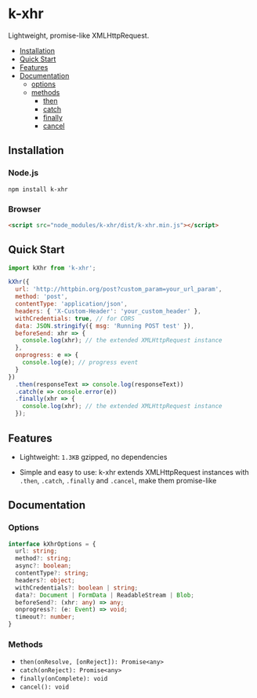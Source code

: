 # k-xhr

Lightweight, promise-like XMLHttpRequest.

- [Installation](#isl)
- [Quick Start](#strt)
- [Features](#ftr)
- [Documentation](#doc)
  - [options](#options)
  - [methods](#methods)
    - [then](#then)
    - [catch](#catch)
    - [finally](#finally)
    - [cancel](#cancel)

## <a name="isl"></a>Installation

### Node.js

```
npm install k-xhr
```

### Browser

```html
<script src="node_modules/k-xhr/dist/k-xhr.min.js"></script>
```

## <a name="strt"></a>Quick Start

```javascript
import kXhr from 'k-xhr';

kXhr({
  url: 'http://httpbin.org/post?custom_param=your_url_param',
  method: 'post',
  contentType: 'application/json',
  headers: { 'X-Custom-Header': 'your_custom_header' },
  withCredentials: true, // for CORS
  data: JSON.stringify({ msg: 'Running POST test' }),
  beforeSend: xhr => {
    console.log(xhr); // the extended XMLHttpRequest instance
  },
  onprogress: e => {
    console.log(e); // progress event
  }
})
  .then(responseText => console.log(responseText))
  .catch(e => console.error(e))
  .finally(xhr => {
    console.log(xhr); // the extended XMLHttpRequest instance
  });
```

## <a name="ftr"></a>Features

- Lightweight: `1.3KB` gzipped, no dependencies

- Simple and easy to use: k-xhr extends XMLHttpRequest instances with `.then`, `.catch`, `.finally` and `.cancel`, make them promise-like

## <a name="doc"></a>Documentation

### <a name="options"></a>Options

```typescript
interface kXhrOptions = {
  url: string;
  method?: string;
  async?: boolean;
  contentType?: string;
  headers?: object;
  withCredentials?: boolean | string;
  data?: Document | FormData | ReadableStream | Blob;
  beforeSend?: (xhr: any) => any;
  onprogress?: (e: Event) => void;
  timeout?: number;
}
```

### <a name="methods"></a>Methods

- `then(onResolve, [onReject]): Promise<any>`
- `catch(onReject): Promise<any>`
- `finally(onComplete): void`
- `cancel(): void`
